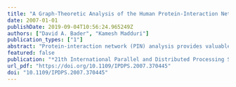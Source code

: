 ```yaml
---
title: "A Graph-Theoretic Analysis of the Human Protein-Interaction Network Using Multicore Parallel Algorithms"
date: 2007-01-01
publishDate: 2019-09-04T10:56:24.965249Z
authors: ["David A. Bader", "Kamesh Madduri"]
publication_types: ["1"]
abstract: "Protein-interaction network (PIN) analysis provides valuable insight into an organism's functional organization and evolutionary behavior. In this paper, we study a PIN formed by high-confidence human protein interactions obtained from various public interaction databases. This is the largest human PIN studied to date, comprising nearly 18,000 proteins and 44,000 interactions. A novel contribution of this paper is the computation of betweenness centrality, a graph-theoretic metric that is found to be positively correlated with the essentiality and evolutionary age of a protein. We observe that proteins with high betweenness centrality, but low connectivity are abundant in the human PIN. We have designed an efficient and portable parallel implementation for the calculation of this compute-intensive centrality metric. On the Sun Fire T2000 server with the UltraSparc T1 (Niagara) processor, we achieve a relative speedup of about 16 using 32 threads for a typical instance of betweenness centrality, reducing the running time from several minutes to 13 seconds."
featured: false
publication: "*21th International Parallel and Distributed Processing Symposium (IPDPS 2007), Proceedings, 26-30 March 2007, Long Beach, California, USA*"
url_pdf: "https://doi.org/10.1109/IPDPS.2007.370445"
doi: "10.1109/IPDPS.2007.370445"
---
```


